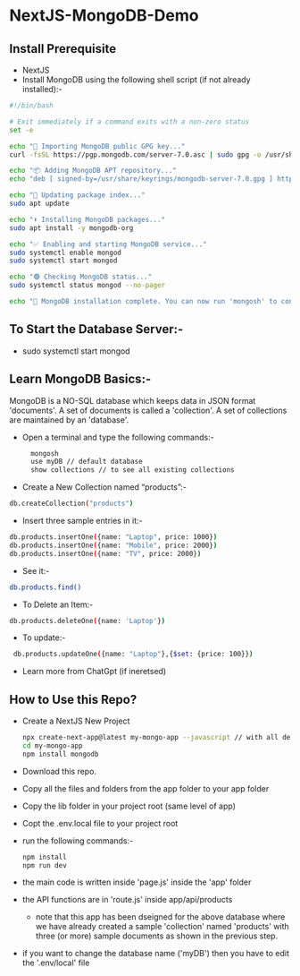 # NextJS-MongoDB-Demo

## Install Prerequisite
- NextJS
- Install MongoDB using the following shell script (if not already installed):-
```bash
#!/bin/bash

# Exit immediately if a command exits with a non-zero status
set -e

echo "🔧 Importing MongoDB public GPG key..."
curl -fsSL https://pgp.mongodb.com/server-7.0.asc | sudo gpg -o /usr/share/keyrings/mongodb-server-7.0.gpg --dearmor

echo "📦 Adding MongoDB APT repository..."
echo "deb [ signed-by=/usr/share/keyrings/mongodb-server-7.0.gpg ] https://repo.mongodb.org/apt/ubuntu $(lsb_release -cs)/mongodb-org/7.0 multiverse" | sudo tee /etc/apt/sources.list.d/mongodb-org-7.0.list

echo "🔄 Updating package index..."
sudo apt update

echo "⬇️ Installing MongoDB packages..."
sudo apt install -y mongodb-org

echo "✅ Enabling and starting MongoDB service..."
sudo systemctl enable mongod
sudo systemctl start mongod

echo "🟢 Checking MongoDB status..."
sudo systemctl status mongod --no-pager

echo "🚀 MongoDB installation complete. You can now run 'mongosh' to connect."
```
## To Start the Database Server:-
- sudo systemctl start mongod


## Learn MongoDB Basics:-

MongoDB is a NO-SQL database which keeps data in JSON format 'documents'. A set of documents is called a 'collection'. A set of collections are maintained by an 'database'. 

- Open a terminal and type the following commands:-
  ```bash
    mongosh
    use myDB // default database
    show collections // to see all existing collections
  ```

- Create a New Collection named “products”:-
```bash
db.createCollection("products")
```

- Insert three sample entries in it:-
```bash
db.products.insertOne({name: "Laptop", price: 1000})
db.products.insertOne({name: "Mobile", price: 2000})
db.products.insertOne({name: "TV", price: 2000})
```

- See it:-
```bash
db.products.find()
```

- To Delete an Item:-
```bash
db.products.deleteOne({name: 'Laptop'})
```

- To update:-
```bash
 db.products.updateOne({name: "Laptop"},{$set: {price: 100}})
```
- Learn more from ChatGpt (if ineretsed)
  
## How to Use this Repo?

- Create a NextJS  New Project
  ```bash
  npx create-next-app@latest my-mongo-app --javascript // with all default options
  cd my-mongo-app
  npm install mongodb

  ```
- Download this repo.
- Copy all the files and folders from the app folder to your app folder
- Copy the lib folder in your project root (same level of app)
- Copt the .env.local file to your project root
- run the following commands:-

  ```bash
  npm install
  npm run dev
  ```

- the main code is written inside 'page.js' inside the 'app' folder
- the API functions are in 'route.js' inside app/api/products
  - note that this app has been dseigned for the above database where we have already created a sample 'collection' named 'products' with three (or more) sample documents as shown in the previous step.
- if you want to change the database name ('myDB') then you have to edit the '.env/local' file

